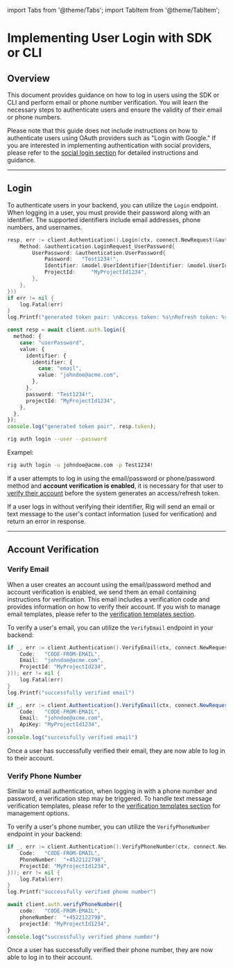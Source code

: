 import Tabs from '@theme/Tabs';
import TabItem from '@theme/TabItem';

# Implementing User Login with SDK or CLI

## Overview

This document provides guidance on how to log in users using the SDK or CLI and perform email or phone number verification. You will learn the necessary steps to authenticate users and ensure the validity of their email or phone numbers.

Please note that this guide does not include instructions on how to authenticate users using OAuth providers such as "Login with Google." If you are interested in implementing authentication with social providers, please refer to the [social login section](/auth/social-login) for detailed instructions and guidance.

<hr class="solid" />

## Login

To authenticate users in your backend, you can utilize the `Login` endpoint. When logging in a user, you must provide their password along with an identifier. The supported identifiers include email addresses, phone numbers, and usernames.

<Tabs>
<TabItem value="go" label="Golang SDK">

```go
resp, err := client.Authentication().Login(ctx, connect.NewRequest(&authentication.LoginRequest{
    Method: &authentication.LoginRequest_UserPassword{
        UserPassword: &authentication.UserPassword{
            Password:   "Test1234!",
            Identifier: &model.UserIdentifier{Identifier: &model.UserIdentifier_Email{Email: "johndoe@acme.com"}},
            ProjectId:     "MyProjectId1234",
        },
    },
}))
if err != nil {
    log.Fatal(err)
}
log.Printf("generated token pair: \nAccess token: %s\nRefresh token: %s", resp.Msg.Token.AccessToken, resp.Msg.Token.RefreshToken)
```

</TabItem>
<TabItem value="typescript" label="Typescript SDK">

```typescript
const resp = await client.auth.login({
  method: {
    case: "userPassword",
    value: {
      identifier: {
        identifier: {
          case: "email",
          value: "johndoe@acme.com",
        },
      },
      password: "Test1234!",
      projectId: "MyProjectId1234",
    },
  },
});
console.log("generated token pair", resp.token);
```

</TabItem>
<TabItem value="cli" label="CLI">

```sh
rig auth login --user --password
```

Exampel:

```sh
rig auth login -u johndoe@acme.com -p Test1234!
```

</TabItem>
</Tabs>

If a user attempts to log in using the email/password or phone/password method and **account verification is enabled**, it is necessary for that user to [verify their account](/auth/login#account-verification) before the system generates an access/refresh token.

If a user logs in without verifying their identifier, Rig will send an email or text message to the user's contact information (used for verification) and return an error in response.

<hr class="solid" />

## Account Verification

### Verify Email

When a user creates an account using the email/password method and account verification is enabled, we send them an email containing instructions for verification. This email includes a verification code and provides information on how to verify their account. If you wish to manage email templates, please refer to the [verification templates section](/auth/auth-templates).

To verify a user's email, you can utilize the `VerifyEmail` endpoint in your backend:

<Tabs>
<TabItem value="go" label="Golang SDK">

```go
if _, err := client.Authentication().VerifyEmail(ctx, connect.NewRequest(&authentication.VerifyEmailRequest{
    Code:   "CODE-FROM-EMAIL",
    Email:  "johndoe@acme.com",
    ProjectId: "MyProjectId234",
})); err != nil {
    log.Fatal(err)
}
log.Printf("successfully verified email")
```

</TabItem>
<TabItem value="typescript" label="Typescript SDK">

```typescript
if _, err := client.Authentication().VerifyEmail(ctx, connect.NewRequest(&authentication.VerifyEmailRequest{
    Code:   "CODE-FROM-EMAIL",
    Email:  "johndoe@acme.com",
    ApiKey: "MyProjectId1234",
})
console.log("successfully verified email")
```

</TabItem>
</Tabs>

Once a user has successfully verified their email, they are now able to log in to their account.

### Verify Phone Number

Similar to email authentication, when logging in with a phone number and password, a verification step may be triggered. To handle text message verification templates, please refer to the [verification templates section](/auth/auth-templates) for management options.

To verify a user's phone number, you can utilize the `VerifyPhoneNumber` endpoint in your backend:
<Tabs>
<TabItem value="go" label="Golang SDK">

```go
if _, err := client.Authentication().VerifyPhoneNumber(ctx, connect.NewRequest(&authentication.VerifyPhoneNumberRequest{
    Code:   "CODE-FROM-EMAIL",
    PhoneNumber:  "+4522122798",
    ProjectId: "MyProjectId1234",
})); err != nil {
    log.Fatal(err)
}
log.Printf("successfully verified phone number")
```

</TabItem>
<TabItem value="typescript" label="Typescript SDK">

```typescript
await client.auth.verifyPhoneNumber({
    code:   "CODE-FROM-EMAIL",
    phoneNumber:  "+4522122798",
    projectId: "MyProjectId1234",
}
console.log("successfully verified phone number")
```

</TabItem>
</Tabs>
Once a user has successfully verified their phone number, they are now able to log in to their account.
